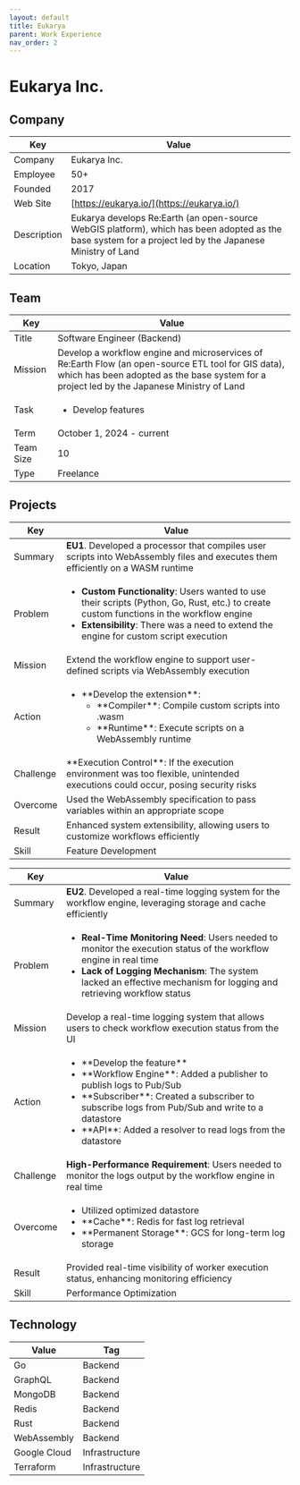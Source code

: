 ```yaml
---
layout: default
title: Eukarya
parent: Work Experience
nav_order: 2
---
```


# Eukarya Inc.

## Company

| Key         | Value                                                                                                                                                           |
| ----------- | --------------------------------------------------------------------------------------------------------------------------------------------------------------- |
| Company     | Eukarya Inc.                                                                                                                                                    |
| Employee    | 50+                                                                                                                                                             |
| Founded     | 2017                                                                                                                                                            |
| Web Site    | [https://eukarya.io/](https://eukarya.io/)                                                                                                              |
| Description | Eukarya develops Re:Earth (an open-source WebGIS platform), which has been adopted as the base system for a project led by the Japanese Ministry of Land |
| Location    | Tokyo, Japan                                                                                                                                                    |

## Team

<table>
  <thead>
    <tr>
      <th>Key</th>
      <th>Value</th>
    </tr>
  </thead>
  <tbody>
    <tr>
      <td>Title</td>
      <td>Software Engineer (Backend)</td>
    </tr>
    <tr>
      <td>Mission</td>
      <td>Develop a workflow engine and microservices of Re:Earth Flow (an open-source ETL tool for GIS data), which has been adopted as the base system for a project led by the Japanese Ministry of Land</td>
    </tr>
    <tr>
      <td>Task</td>
      <td><ul><li>Develop features</li></ul></td>
    </tr>
    <tr>
      <td>Term</td>
      <td>October 1, 2024 - current</td>
    </tr>
    <tr>
      <td>Team Size</td>
      <td>10</td>
    </tr>
    <tr>
      <td>Type</td>
      <td>Freelance</td>
    </tr>
  </tbody>
</table>

## Projects

<table>
  <thead>
    <tr>
      <th>Key</th>
      <th>Value</th>
    </tr>
  </thead>
  <tbody>
    <tr>
      <td>Summary</td>
      <td><strong>EU1</strong>. Developed a processor that compiles user scripts into WebAssembly files and executes them efficiently on a WASM runtime</td>
    </tr>
    <tr>
      <td>Problem</td>
      <td><ul><li><strong>Custom Functionality</strong>: Users wanted to use their scripts (Python, Go, Rust, etc.) to create custom functions in the workflow engine</li><li><strong>Extensibility</strong>: There was a need to extend the engine for custom script execution</li></ul></td>
    </tr>
    <tr>
      <td>Mission</td>
      <td>Extend the workflow engine to support user-defined scripts via WebAssembly execution</td>
    </tr>
    <tr>
      <td>Action</td>
      <td><ul><li>**Develop the extension**:
          <ul>
            <li>**Compiler**: Compile custom scripts into .wasm</li>
            <li>**Runtime**: Execute scripts on a WebAssembly runtime</li>
          </ul>
        </li></ul></td>
    </tr>
    <tr>
      <td>Challenge</td>
      <td>**Execution Control**: If the execution environment was too flexible, unintended executions could occur, posing security risks</td>
    </tr>
    <tr>
      <td>Overcome</td>
      <td>Used the WebAssembly specification to pass variables within an appropriate scope</td>
    </tr>
    <tr>
      <td>Result</td>
      <td>Enhanced system extensibility, allowing users to customize workflows efficiently</td>
    </tr>
    <tr>
      <td>Skill</td>
      <td>Feature Development</td>
    </tr>
  </tbody>
</table>

<table>
  <thead>
    <tr>
      <th>Key</th>
      <th>Value</th>
    </tr>
  </thead>
  <tbody>
    <tr>
      <td>Summary</td>
      <td><strong>EU2</strong>. Developed a real-time logging system for the workflow engine, leveraging storage and cache efficiently</td>
    </tr>
    <tr>
      <td>Problem</td>
      <td><ul><li><strong>Real-Time Monitoring Need</strong>: Users needed to monitor the execution status of the workflow engine in real time</li><li><strong>Lack of Logging Mechanism</strong>: The system lacked an effective mechanism for logging and retrieving workflow status</li></ul></td>
    </tr>
    <tr>
      <td>Mission</td>
      <td>Develop a real-time logging system that allows users to check workflow execution status from the UI</td>
    </tr>
    <tr>
      <td>Action</td>
      <td><ul><li>**Develop the feature**</li><li>**Workflow Engine**: Added a publisher to publish logs to Pub/Sub</li><li>**Subscriber**: Created a subscriber to subscribe logs from Pub/Sub and write to a datastore</li><li>**API**: Added a resolver to read logs from the datastore</li></ul></td>
    </tr>
    <tr>
      <td>Challenge</td>
      <td><strong>High-Performance Requirement</strong>: Users needed to monitor the logs output by the workflow engine in real time</td>
    </tr>
    <tr>
      <td>Overcome</td>
      <td><ul><li>Utilized optimized datastore</li><li>**Cache**: Redis for fast log retrieval</li><li>**Permanent Storage**: GCS for long-term log storage</li></ul></td>
    </tr>
    <tr>
      <td>Result</td>
      <td>Provided real-time visibility of worker execution status, enhancing monitoring efficiency</td>
    </tr>
    <tr>
      <td>Skill</td>
      <td>Performance Optimization</td>
    </tr>
  </tbody>
</table>

## Technology

| Value        | Tag            |
| ------------ | -------------- |
| Go           | Backend        |
| GraphQL      | Backend        |
| MongoDB      | Backend        |
| Redis        | Backend        |
| Rust         | Backend        |
| WebAssembly  | Backend        |
| Google Cloud | Infrastructure |
| Terraform    | Infrastructure | 